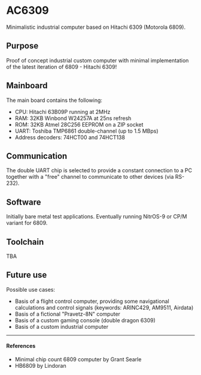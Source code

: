 # AC6309
Minimalistic industrial computer based on Hitachi 6309 (Motorola 6809).

## Purpose
Proof of concept industrial custom computer with minimal implementation of the latest iteration of 6809 - Hitachi 6309!

## Mainboard
The main board contains the following:
* CPU: Hitachi 63B09P running at 2MHz
* RAM: 32KB Winbond W24257A at 25ns refresh
* ROM: 32KB Atmel 28C256 EEPROM on a ZIP socket
* UART: Toshiba TMP6861 double-channel (up to 1.5 MBps)
* Address decoders: 74HCT00 and 74HCT138



## Communication
The double UART chip is selected to provide a constant connection to a PC together with a "free" channel to communicate to other devices (via RS-232).

## Software
Initially bare metal test applications. Eventually running NitrOS-9 or CP/M variant for 6809. 

## Toolchain
TBA

## Future use
Possible use cases:
* Basis of a flight control computer, providing some navigational calculations and control signals (keywords: ARINC429, AM9511, Airdata)
* Basis of a fictional "Pravetz-8N" computer
* Basis of a custom gaming console (double dragon 6309)
* Basis of a custom industrial computer

- - - 

#### References
* Minimal chip count 6809 computer by Grant Searle
* HB6809 by Lindoran